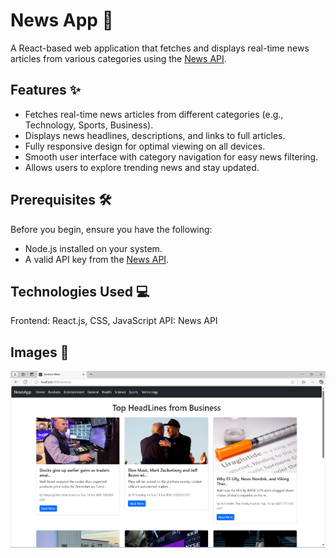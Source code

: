 # News App 📢

A React-based web application that fetches and displays real-time news articles from various categories using the [News API](https://newsapi.org/).

## Features ✨
- Fetches real-time news articles from different categories (e.g., Technology, Sports, Business).
- Displays news headlines, descriptions, and links to full articles.
- Fully responsive design for optimal viewing on all devices.
- Smooth user interface with category navigation for easy news filtering.
- Allows users to explore trending news and stay updated.

## Prerequisites 🛠️
Before you begin, ensure you have the following:
- Node.js installed on your system.
- A valid API key from the [News API](https://newsapi.org/).

## Technologies Used 💻
Frontend: React.js, CSS, JavaScript
API: News API

## Images 📸

![Home Page](images/newsapp.png)
